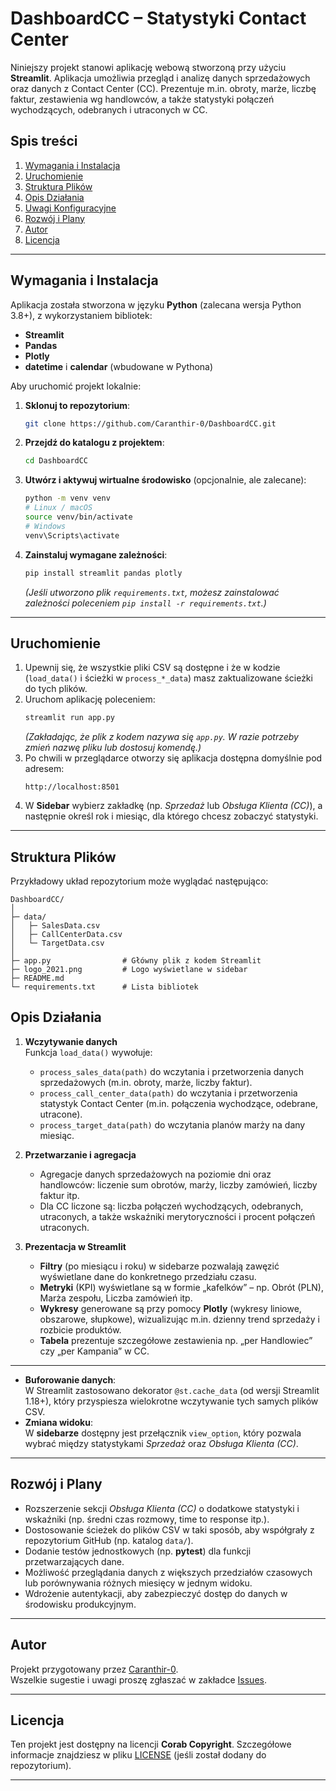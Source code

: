 # DashboardCC – Statystyki Contact Center

Niniejszy projekt stanowi aplikację webową stworzoną przy użyciu **Streamlit**. Aplikacja umożliwia przegląd i analizę danych sprzedażowych oraz danych z Contact Center (CC). Prezentuje m.in. obroty, marże, liczbę faktur, zestawienia wg handlowców, a także statystyki połączeń wychodzących, odebranych i utraconych w CC.

## Spis treści
1. [Wymagania i Instalacja](#wymagania-i-instalacja)
2. [Uruchomienie](#uruchomienie)
3. [Struktura Plików](#struktura-plików)
4. [Opis Działania](#opis-działania)
5. [Uwagi Konfiguracyjne](#uwagi-konfiguracyjne)
6. [Rozwój i Plany](#rozwój-i-plany)
7. [Autor](#autor)
8. [Licencja](#licencja)

---

## Wymagania i Instalacja
Aplikacja została stworzona w języku **Python** (zalecana wersja Python 3.8+), z wykorzystaniem bibliotek:
- **Streamlit**  
- **Pandas**  
- **Plotly**  
- **datetime** i **calendar** (wbudowane w Pythona)  

Aby uruchomić projekt lokalnie:
1. **Sklonuj to repozytorium**:
   ```bash
   git clone https://github.com/Caranthir-0/DashboardCC.git
   ```
2. **Przejdź do katalogu z projektem**:
   ```bash
   cd DashboardCC
   ```
3. **Utwórz i aktywuj wirtualne środowisko** (opcjonalnie, ale zalecane):
   ```bash
   python -m venv venv
   # Linux / macOS
   source venv/bin/activate
   # Windows
   venv\Scripts\activate
   ```
4. **Zainstaluj wymagane zależności**:
   ```bash
   pip install streamlit pandas plotly
   ```
   *(Jeśli utworzono plik `requirements.txt`, możesz zainstalować zależności poleceniem `pip install -r requirements.txt`.)*

---

## Uruchomienie
1. Upewnij się, że wszystkie pliki CSV są dostępne i że w kodzie (`load_data()` i ścieżki w `process_*_data`) masz zaktualizowane ścieżki do tych plików.
2. Uruchom aplikację poleceniem:
   ```bash
   streamlit run app.py
   ```
   *(Zakładając, że plik z kodem nazywa się `app.py`. W razie potrzeby zmień nazwę pliku lub dostosuj komendę.)*
3. Po chwili w przeglądarce otworzy się aplikacja dostępna domyślnie pod adresem:
   ```
   http://localhost:8501
   ```
4. W **Sidebar** wybierz zakładkę (np. *Sprzedaż* lub *Obsługa Klienta (CC)*), a następnie określ rok i miesiąc, dla którego chcesz zobaczyć statystyki.

---

## Struktura Plików
Przykładowy układ repozytorium może wyglądać następująco:

```
DashboardCC/
│
├─ data/
│   ├─ SalesData.csv
│   ├─ CallCenterData.csv
│   └─ TargetData.csv
│
├─ app.py                # Główny plik z kodem Streamlit
├─ logo_2021.png         # Logo wyświetlane w sidebar
├─ README.md
└─ requirements.txt      # Lista bibliotek

```

## Opis Działania
1. **Wczytywanie danych**  
   Funkcja `load_data()` wywołuje:
   - `process_sales_data(path)` do wczytania i przetworzenia danych sprzedażowych (m.in. obroty, marże, liczby faktur).  
   - `process_call_center_data(path)` do wczytania i przetworzenia statystyk Contact Center (m.in. połączenia wychodzące, odebrane, utracone).  
   - `process_target_data(path)` do wczytania planów marży na dany miesiąc.

2. **Przetwarzanie i agregacja**  
   - Agregacje danych sprzedażowych na poziomie dni oraz handlowców: liczenie sum obrotów, marży, liczby zamówień, liczby faktur itp.  
   - Dla CC liczone są: liczba połączeń wychodzących, odebranych, utraconych, a także wskaźniki merytoryczności i procent połączeń utraconych.

3. **Prezentacja w Streamlit**  
   - **Filtry** (po miesiącu i roku) w sidebarze pozwalają zawęzić wyświetlane dane do konkretnego przedziału czasu.  
   - **Metryki** (KPI) wyświetlane są w formie „kafelków” – np. Obrót (PLN), Marża zespołu, Liczba zamówień itp.  
   - **Wykresy** generowane są przy pomocy **Plotly** (wykresy liniowe, obszarowe, słupkowe), wizualizując m.in. dzienny trend sprzedaży i rozbicie produktów.  
   - **Tabela** prezentuje szczegółowe zestawienia np. „per Handlowiec” czy „per Kampania” w CC.

---

- **Buforowanie danych**:  
  W Streamlit zastosowano dekorator `@st.cache_data` (od wersji Streamlit 1.18+), który przyspiesza wielokrotne wczytywanie tych samych plików CSV.  
- **Zmiana widoku**:  
  W **sidebarze** dostępny jest przełącznik `view_option`, który pozwala wybrać między statystykami *Sprzedaż* oraz *Obsługa Klienta (CC)*.

---

## Rozwój i Plany
- Rozszerzenie sekcji *Obsługa Klienta (CC)* o dodatkowe statystyki i wskaźniki (np. średni czas rozmowy, time to response itp.).
- Dostosowanie ścieżek do plików CSV w taki sposób, aby współgrały z repozytorium GitHub (np. katalog `data/`).
- Dodanie testów jednostkowych (np. **pytest**) dla funkcji przetwarzających dane.
- Możliwość przeglądania danych z większych przedziałów czasowych lub porównywania różnych miesięcy w jednym widoku.
- Wdrożenie autentykacji, aby zabezpieczyć dostęp do danych w środowisku produkcyjnym.

---

## Autor
Projekt przygotowany przez [Caranthir-0](https://github.com/Caranthir-0).  
Wszelkie sugestie i uwagi proszę zgłaszać w zakładce [Issues](https://github.com/Caranthir-0/DashboardCC/issues).

---

## Licencja
Ten projekt jest dostępny na licencji **Corab Copyright**. Szczegółowe informacje znajdziesz w pliku [LICENSE](LICENSE) (jeśli został dodany do repozytorium).

---
